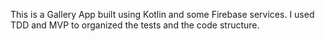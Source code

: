 This is a Gallery App built using Kotlin and some Firebase services. I used TDD and MVP to organized the tests and the code structure.
